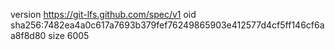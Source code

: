 version https://git-lfs.github.com/spec/v1
oid sha256:7482ea4a0c617a7693b379fef76249865903e412577d4cf5ff146cf6aa8f8d80
size 6005
